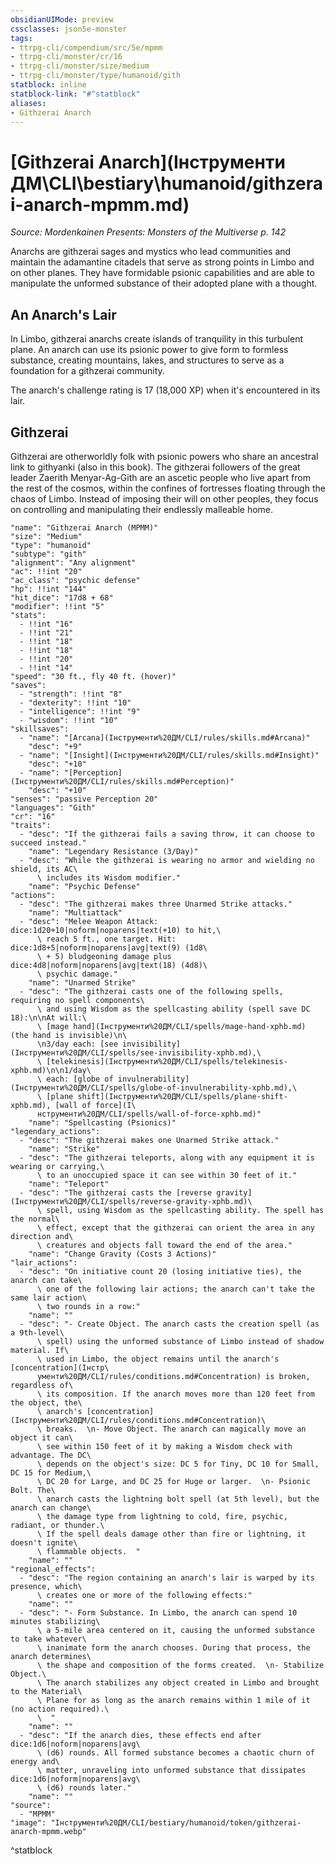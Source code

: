 ```yaml
---
obsidianUIMode: preview
cssclasses: json5e-monster
tags:
- ttrpg-cli/compendium/src/5e/mpmm
- ttrpg-cli/monster/cr/16
- ttrpg-cli/monster/size/medium
- ttrpg-cli/monster/type/humanoid/gith
statblock: inline
statblock-link: "#^statblock"
aliases:
- Githzerai Anarch
---
```

# [Githzerai Anarch](Інструменти ДМ\CLI\bestiary\humanoid/githzerai-anarch-mpmm.md)
*Source: Mordenkainen Presents: Monsters of the Multiverse p. 142*  

Anarchs are githzerai sages and mystics who lead communities and maintain the adamantine citadels that serve as strong points in Limbo and on other planes. They have formidable psionic capabilities and are able to manipulate the unformed substance of their adopted plane with a thought.

## An Anarch's Lair

In Limbo, githzerai anarchs create islands of tranquility in this turbulent plane. An anarch can use its psionic power to give form to formless substance, creating mountains, lakes, and structures to serve as a foundation for a githzerai community.

The anarch's challenge rating is 17 (18,000 XP) when it's encountered in its lair.

## Githzerai

Githzerai are otherworldly folk with psionic powers who share an ancestral link to githyanki (also in this book). The githzerai followers of the great leader Zaerith Menyar-Ag-Gith are an ascetic people who live apart from the rest of the cosmos, within the confines of fortresses floating through the chaos of Limbo. Instead of imposing their will on other peoples, they focus on controlling and manipulating their endlessly malleable home.

```statblock
"name": "Githzerai Anarch (MPMM)"
"size": "Medium"
"type": "humanoid"
"subtype": "gith"
"alignment": "Any alignment"
"ac": !!int "20"
"ac_class": "psychic defense"
"hp": !!int "144"
"hit_dice": "17d8 + 68"
"modifier": !!int "5"
"stats":
  - !!int "16"
  - !!int "21"
  - !!int "18"
  - !!int "18"
  - !!int "20"
  - !!int "14"
"speed": "30 ft., fly 40 ft. (hover)"
"saves":
  - "strength": !!int "8"
  - "dexterity": !!int "10"
  - "intelligence": !!int "9"
  - "wisdom": !!int "10"
"skillsaves":
  - "name": "[Arcana](Інструменти%20ДМ/CLI/rules/skills.md#Arcana)"
    "desc": "+9"
  - "name": "[Insight](Інструменти%20ДМ/CLI/rules/skills.md#Insight)"
    "desc": "+10"
  - "name": "[Perception](Інструменти%20ДМ/CLI/rules/skills.md#Perception)"
    "desc": "+10"
"senses": "passive Perception 20"
"languages": "Gith"
"cr": "16"
"traits":
  - "desc": "If the githzerai fails a saving throw, it can choose to succeed instead."
    "name": "Legendary Resistance (3/Day)"
  - "desc": "While the githzerai is wearing no armor and wielding no shield, its AC\
      \ includes its Wisdom modifier."
    "name": "Psychic Defense"
"actions":
  - "desc": "The githzerai makes three Unarmed Strike attacks."
    "name": "Multiattack"
  - "desc": "Melee Weapon Attack: dice:1d20+10|noform|noparens|text(+10) to hit,\
      \ reach 5 ft., one target. Hit: dice:1d8+5|noform|noparens|avg|text(9) (1d8\
      \ + 5) bludgeoning damage plus dice:4d8|noform|noparens|avg|text(18) (4d8)\
      \ psychic damage."
    "name": "Unarmed Strike"
  - "desc": "The githzerai casts one of the following spells, requiring no spell components\
      \ and using Wisdom as the spellcasting ability (spell save DC 18):\n\nAt will:\
      \ [mage hand](Інструменти%20ДМ/CLI/spells/mage-hand-xphb.md) (the hand is invisible)\n\
      \n3/day each: [see invisibility](Інструменти%20ДМ/CLI/spells/see-invisibility-xphb.md),\
      \ [telekinesis](Інструменти%20ДМ/CLI/spells/telekinesis-xphb.md)\n\n1/day\
      \ each: [globe of invulnerability](Інструменти%20ДМ/CLI/spells/globe-of-invulnerability-xphb.md),\
      \ [plane shift](Інструменти%20ДМ/CLI/spells/plane-shift-xphb.md), [wall of force](І\
      нструменти%20ДМ/CLI/spells/wall-of-force-xphb.md)"
    "name": "Spellcasting (Psionics)"
"legendary_actions":
  - "desc": "The githzerai makes one Unarmed Strike attack."
    "name": "Strike"
  - "desc": "The githzerai teleports, along with any equipment it is wearing or carrying,\
      \ to an unoccupied space it can see within 30 feet of it."
    "name": "Teleport"
  - "desc": "The githzerai casts the [reverse gravity](Інструменти%20ДМ/CLI/spells/reverse-gravity-xphb.md)\
      \ spell, using Wisdom as the spellcasting ability. The spell has the normal\
      \ effect, except that the githzerai can orient the area in any direction and\
      \ creatures and objects fall toward the end of the area."
    "name": "Change Gravity (Costs 3 Actions)"
"lair_actions":
  - "desc": "On initiative count 20 (losing initiative ties), the anarch can take\
      \ one of the following lair actions; the anarch can't take the same lair action\
      \ two rounds in a row:"
    "name": ""
  - "desc": "- Create Object. The anarch casts the creation spell (as a 9th-level\
      \ spell) using the unformed substance of Limbo instead of shadow material. If\
      \ used in Limbo, the object remains until the anarch's [concentration](Інстр\
      ументи%20ДМ/CLI/rules/conditions.md#Concentration) is broken, regardless of\
      \ its composition. If the anarch moves more than 120 feet from the object, the\
      \ anarch's [concentration](Інструменти%20ДМ/CLI/rules/conditions.md#Concentration)\
      \ breaks.  \n- Move Object. The anarch can magically move an object it can\
      \ see within 150 feet of it by making a Wisdom check with advantage. The DC\
      \ depends on the object's size: DC 5 for Tiny, DC 10 for Small, DC 15 for Medium,\
      \ DC 20 for Large, and DC 25 for Huge or larger.  \n- Psionic Bolt. The\
      \ anarch casts the lightning bolt spell (at 5th level), but the anarch can change\
      \ the damage type from lightning to cold, fire, psychic, radiant, or thunder.\
      \ If the spell deals damage other than fire or lightning, it doesn't ignite\
      \ flammable objects.  "
    "name": ""
"regional_effects":
  - "desc": "The region containing an anarch's lair is warped by its presence, which\
      \ creates one or more of the following effects:"
    "name": ""
  - "desc": "- Form Substance. In Limbo, the anarch can spend 10 minutes stabilizing\
      \ a 5-mile area centered on it, causing the unformed substance to take whatever\
      \ inanimate form the anarch chooses. During that process, the anarch determines\
      \ the shape and composition of the forms created.  \n- Stabilize Object.\
      \ The anarch stabilizes any object created in Limbo and brought to the Material\
      \ Plane for as long as the anarch remains within 1 mile of it (no action required).\
      \  "
    "name": ""
  - "desc": "If the anarch dies, these effects end after dice:1d6|noform|noparens|avg\
      \ (d6) rounds. All formed substance becomes a chaotic churn of energy and\
      \ matter, unraveling into unformed substance that dissipates dice:1d6|noform|noparens|avg\
      \ (d6) rounds later."
    "name": ""
"source":
  - "MPMM"
"image": "Інструменти%20ДМ/CLI/bestiary/humanoid/token/githzerai-anarch-mpmm.webp"
```
^statblock